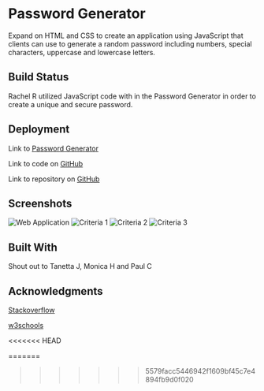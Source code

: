 # Password Generator 

Expand on HTML and CSS to create an application using JavaScript that clients can use to generate a random password including numbers, special characters, uppercase and lowercase letters.

## Build Status 

Rachel R utilized JavaScript code with in the Password Generator in order to create a unique and secure password.

## Deployment 

Link to [Password Generator](https://rachel-reidenga.github.io/password-generator/)

Link to code on [GitHub](https://github.com/Rachel-Reidenga/password-generator/blob/master/js/script.js)

Link to repository on [GitHub](https://github.com/Rachel-Reidenga/password-generator)


## Screenshots

![Web Application](../password-generator/screenshots/passwordgenerator.png)
![Criteria 1](../password-generator/screenshots/numberofchar.png)
![Criteria 2](../password-generator/screenshots/choosenumber.png)
![Criteria 3](../password-generator/screenshots/passwordparam.png)


## Built With 

Shout out to Tanetta J, Monica H and Paul C


## Acknowledgments 

[Stackoverflow](https://stackoverflow.com/) 

[w3schools](https://www.w3schools.com/)

<<<<<<< HEAD

=======
>>>>>>> 5579facc5446942f1609bf45c7e4894fb9d0f020
